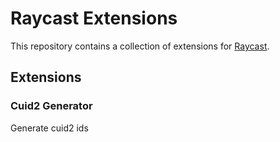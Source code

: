 # Raycast Extensions

This repository contains a collection of extensions for [Raycast](https://raycast.com/).

## Extensions

### Cuid2 Generator
Generate cuid2 ids
